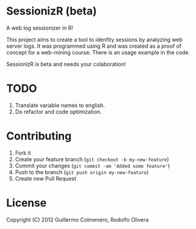 SessionizR (beta)
===============

A web log sessionizer in R!

This project aims to create a tool to idenfity sessions by analyzing web server logs.
It was programmed using R and was created as a proof of concept for a web-mining course.
There is an usage example in the code.

SessionizR is beta and needs your colaboration!

TODO
====

1. Translate variable names to english.
2. Do refactor and code optimization.

Contributing
============

1. Fork it
2. Create your feature branch (`git checkout -b my-new-feature`)
3. Commit your changes (`git commit -am 'Added some feature'`)
4. Push to the branch (`git push origin my-new-feature`)
5. Create new Pull Request


License
=======

Copyright (C) 2012  Guillermo Colmenero, Rodolfo Olivera
